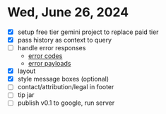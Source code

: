 # Wed, June 26, 2024

- [x] setup free tier gemini project to replace paid tier
- [x] pass history as context to query
- [ ] handle error responses
  - [error codes](https://docs.gemini.com/rest-api/#error-codes)
  - [error payloads](https://docs.gemini.com/rest-api/#error-payload)
- [x] layout
- [x] style message boxes (optional)
- [ ] contact/attribution/legal in footer
- [ ] tip jar
- [ ] publish v0.1 to google, run server